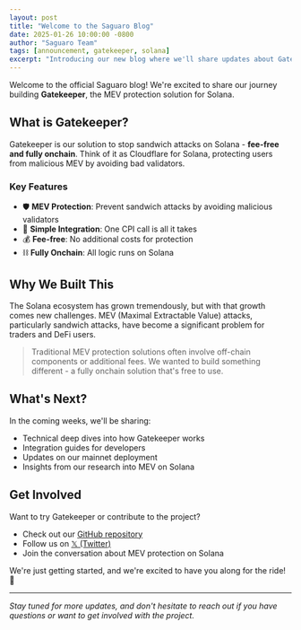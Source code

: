 ```yaml
---
layout: post
title: "Welcome to the Saguaro Blog"
date: 2025-01-26 10:00:00 -0800
author: "Saguaro Team"
tags: [announcement, gatekeeper, solana]
excerpt: "Introducing our new blog where we'll share updates about Gatekeeper, MEV protection on Solana, and our journey building fair and efficient markets."
---
```


Welcome to the official Saguaro blog! We're excited to share our journey building **Gatekeeper**, the MEV protection solution for Solana.

## What is Gatekeeper?

Gatekeeper is our solution to stop sandwich attacks on Solana - **fee-free and fully onchain**. Think of it as Cloudflare for Solana, protecting users from malicious MEV by avoiding bad validators.

### Key Features

- 🛡️ **MEV Protection**: Prevent sandwich attacks by avoiding malicious validators
- 🔧 **Simple Integration**: One CPI call is all it takes
- 💰 **Fee-free**: No additional costs for protection
- ⛓️ **Fully Onchain**: All logic runs on Solana

## Why We Built This

The Solana ecosystem has grown tremendously, but with that growth comes new challenges. MEV (Maximal Extractable Value) attacks, particularly sandwich attacks, have become a significant problem for traders and DeFi users.

> Traditional MEV protection solutions often involve off-chain components or additional fees. We wanted to build something different - a fully onchain solution that's free to use.

## What's Next?

In the coming weeks, we'll be sharing:

- Technical deep dives into how Gatekeeper works
- Integration guides for developers
- Updates on our mainnet deployment
- Insights from our research into MEV on Solana

## Get Involved

Want to try Gatekeeper or contribute to the project?

- Check out our [GitHub repository](https://github.com/saguarocrypto/Gatekeeper)
- Follow us on [𝕏 (Twitter)](https://x.com/saguarocrypto)
- Join the conversation about MEV protection on Solana

We're just getting started, and we're excited to have you along for the ride! 🌵

---

*Stay tuned for more updates, and don't hesitate to reach out if you have questions or want to get involved with the project.* 